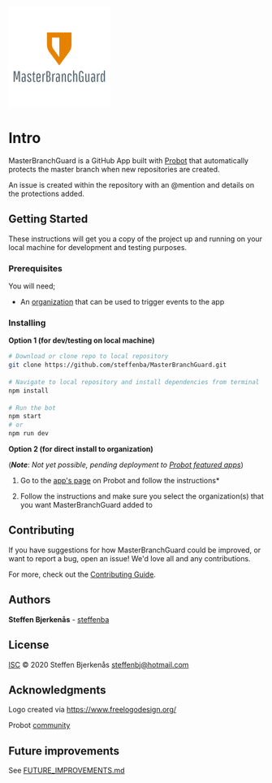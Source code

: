 ![](mbg_logo.png) 
# Intro

MasterBranchGuard is a GitHub App built with [Probot](https://github.com/probot/probot) that automatically protects the master branch when new repositories are created.

An issue is created within the repository with an @mention and details on the protections added.

## Getting Started

These instructions will get you a copy of the project up and running on your local machine for development and testing purposes.

### Prerequisites

You will need;
* An [organization](https://github.com/organizations/plan) that can be used to trigger events to the app

### Installing

**Option 1 (for dev/testing on local machine)**

```sh
# Download or clone repo to local repository
git clone https://github.com/steffenba/MasterBranchGuard.git

# Navigate to local repository and install dependencies from terminal
npm install

# Run the bot
npm start
# or
npm run dev
```

**Option 2 (for direct install to organization)** 

(***Note***: *Not yet possible, pending deployment to [Probot featured apps](https://probot.github.io/apps/)*)

1. Go to the [app's page](https://probot.github.io/apps/) on Probot and follow the instructions*

2. Follow the instructions and make sure you select the organization(s) that you want MasterBranchGuard added to

## Contributing

If you have suggestions for how MasterBranchGuard could be improved, or want to report a bug, open an issue! We'd love all and any contributions.

For more, check out the [Contributing Guide](CONTRIBUTING.md).

## Authors

**Steffen Bjerkenås** - [steffenba](https://github.com/steffenba/)

## License

[ISC](LICENSE) © 2020 Steffen Bjerkenås <steffenbj@hotmail.com>

## Acknowledgments

Logo created via https://www.freelogodesign.org/

Probot [community](https://probot.github.io/community/)

## Future improvements

See [FUTURE_IMPROVEMENTS.md](FUTURE_IMPROVEMENTS.md)
